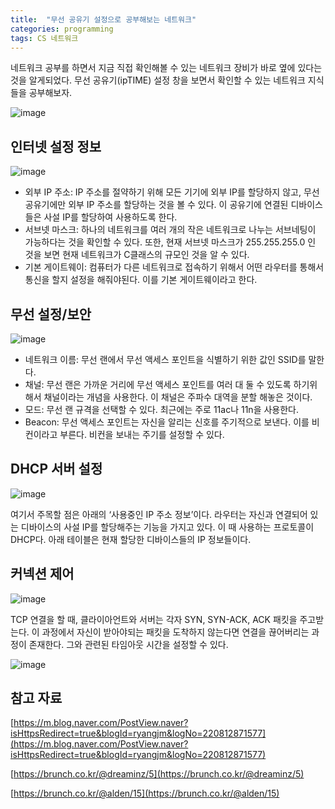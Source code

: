 ```yaml
---
title:  "무선 공유기 설정으로 공부해보는 네트워크"
categories: programming
tags: CS 네트워크
---
```


네트워크 공부를 하면서 지금 직접 확인해볼 수 있는 네트워크 장비가 바로 옆에 있다는 것을 알게되었다. 무선 공유기(ipTIME) 설정 창을 보면서 확인할 수 있는 네트워크 지식들을 공부해보자.

![image](https://user-images.githubusercontent.com/4648244/150776811-c0e0e88e-2411-4177-8092-5eca4f4d374a.png)

## 인터넷 설정 정보

![image](https://user-images.githubusercontent.com/4648244/150776841-4a13bb71-2adf-4766-90d1-93aaeec7e4f9.png)

- 외부 IP 주소: IP 주소를 절약하기 위해 모든 기기에 외부 IP를 할당하지 않고, 무선 공유기에만 외부 IP 주소를 할당하는 것을 볼 수 있다. 이 공유기에 연결된 디바이스들은 사설 IP를 할당하여 사용하도록 한다.
- 서브넷 마스크: 하나의 네트워크를 여러 개의 작은 네트워크로 나누는 서브네팅이 가능하다는 것을 확인할 수 있다. 또한, 현재 서브넷 마스크가 255.255.255.0 인 것을 보면 현재 네트워크가 C클래스의 규모인 것을 알 수 있다.
- 기본 게이트웨이: 컴퓨터가 다른 네트워크로 접속하기 위해서 어떤 라우터를 통해서 통신을 할지 설정을 해줘야된다. 이를 기본 게이트웨이라고 한다.

## 무선 설정/보안

![image](https://user-images.githubusercontent.com/4648244/150776857-d15eff4d-9fae-400c-b4a2-7c542cb04c3f.png)

- 네트워크 이름: 무선 랜에서 무선 액세스 포인트을 식별하기 위한 값인 SSID를 말한다.
- 채널: 무선 랜은 가까운 거리에 무선 액세스 포인트를 여러 대 둘 수 있도록 하기위해서 채널이라는 개념을 사용한다. 이 채널은 주파수 대역을 분할 해놓은 것이다.
- 모드: 무선 랜 규격을 선택할 수 있다. 최근에는 주로 11ac나 11n을 사용한다.
- Beacon: 무선 액세스 포인트는 자신을 알리는 신호를 주기적으로 보낸다. 이를 비컨이라고 부른다. 비컨을 보내는 주기를 설정할 수 있다.

## DHCP 서버 설정

![image](https://user-images.githubusercontent.com/4648244/150776874-7a1a1037-3836-4600-a727-811a233f3637.png)

여기서 주목할 점은 아래의 ‘사용중인 IP 주소 정보’이다. 라우터는 자신과 연결되어 있는 디바이스의 사설 IP를 할당해주는 기능을 가지고 있다. 이 때 사용하는 프로토콜이 DHCP다. 아래 테이블은 현재 할당한 디바이스들의 IP 정보들이다.

## 커넥션 제어

![image](https://user-images.githubusercontent.com/4648244/150776896-f7d64292-ea66-4c17-bef6-7554e6b6b28a.png)

TCP 연결을 할 때, 클라이아언트와 서버는 각자 SYN, SYN-ACK, ACK 패킷을 주고받는다. 이 과정에서 자신이 받아야되는 패킷을 도착하지 않는다면 연결을 끊어버리는 과정이 존재한다. 그와 관련된 타임아웃 시간을 설정할 수 있다.

![image](https://user-images.githubusercontent.com/4648244/150776903-a92aea28-275c-49c4-9249-fd7825117731.png)

## 참고 자료

[https://m.blog.naver.com/PostView.naver?isHttpsRedirect=true&blogId=ryangjm&logNo=220812871577](https://m.blog.naver.com/PostView.naver?isHttpsRedirect=true&blogId=ryangjm&logNo=220812871577)

[https://brunch.co.kr/@dreaminz/5](https://brunch.co.kr/@dreaminz/5)

[https://brunch.co.kr/@alden/15](https://brunch.co.kr/@alden/15)
